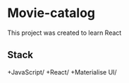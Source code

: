 # Movie-catalog

This project was created to learn React

## Stack

+JavaScript/ 
+React/ 
+Materialise UI/ 
